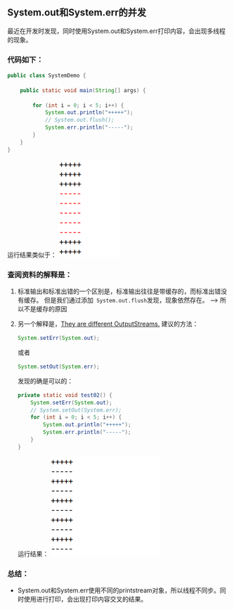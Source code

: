 ## System.out和System.err的并发

最近在开发时发现，同时使用System.out和System.err打印内容，会出现多线程的现象。

### 代码如下：
```java
public class SystemDemo {

    public static void main(String[] args) {

        for (int i = 0; i < 5; i++) {
            System.out.println("+++++");
            // System.out.flush();
            System.err.println("-----");
        }
    }
}
```

运行结果类似于：
![](./201604/2016-04-10_103450.png)

### 查阅资料的解释是：
1. 标准输出和标准出错的一个区别是，标准输出往往是带缓存的，而标准出错没有缓存。
   但是我们通过添加` System.out.flush`发现，现象依然存在。
   --> 所以不是缓存的原因

2. 另一个解释是，[They are different OutputStreams.](http://stackoverflow.com/questions/15147302/race-between-system-out-and-system-err-in-java)
   建议的方法：

   ```java
   System.setErr(System.out);
   ```
   
    或者

   ```java
   System.setOut(System.err);
   ```
   发现的确是可以的：
    ```java
    private static void test02() {
        System.setErr(System.out);
        // System.setOut(System.err);
        for (int i = 0; i < 5; i++) {
            System.out.println("+++++");
            System.err.println("-----");
        }
    }
    ```
   运行结果：
   ![](./201604/2016-04-10_111216.png)

### 总结：
   - System.out和System.err使用不同的printstream对象，所以线程不同步。同时使用进行打印，会出现打印内容交叉的结果。
